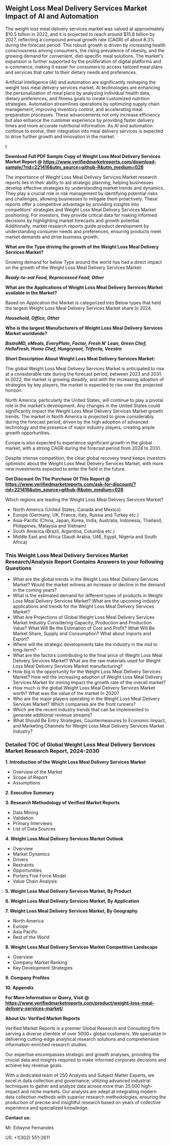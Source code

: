 <h2>Weight Loss Meal Delivery Services Market Impact of AI and Automation</h2><p>The weight loss meal delivery services market was valued at approximately $10.5 billion in 2022, and it is projected to reach around $15.8 billion by 2027, reflecting a compound annual growth rate (CAGR) of about 8.3% during the forecast period. This robust growth is driven by increasing health consciousness among consumers, the rising prevalence of obesity, and the growing demand for convenient, diet-specific meal solutions. The market's expansion is further supported by the proliferation of digital platforms and e-commerce, making it easier for consumers to access tailored meal plans and services that cater to their dietary needs and preferences.</p><p>Artificial intelligence (AI) and automation are significantly reshaping the weight loss meal delivery services market. AI technologies are enhancing the personalization of meal plans by analyzing individual health data, dietary preferences, and fitness goals to create customized nutrition strategies. Automation streamlines operations by optimizing supply chain management, improving inventory control, and accelerating meal preparation processes. These advancements not only increase efficiency but also enhance the customer experience by providing faster delivery times and more accurate nutritional information. As AI and automation continue to evolve, their integration into meal delivery services is expected to drive further growth and innovation in the market.</p>t</p><p id="" class=""><strong>Download Full PDF Sample Copy of Weight Loss Meal Delivery Services Market Report @ <a href="https://www.verifiedmarketreports.com/download-sample/?rid=221416&utm_source=github-R&utm_medium=028" target="_blank">https://www.verifiedmarketreports.com/download-sample/?rid=221416&utm_source=github-R&utm_medium=028</a></strong></p><p>The importance of&nbsp;Weight Loss Meal Delivery Services Market research reports lies in their ability to aid strategic planning, helping businesses develop effective strategies by understanding market trends and dynamics. They play a crucial role in risk management by identifying potential risks and challenges, allowing businesses to mitigate them proactively. These reports offer a competitive advantage by providing insights into competitors' strategies and Weight Loss Meal Delivery Services Market positioning. For investors, they provide critical data for making informed decisions by highlighting market forecasts and growth potential. Additionally, market research reports guide product development by understanding consumer needs and preferences, ensuring products meet market demands and drive business growth.</p><p><strong>What are the&nbsp;Type driving the growth of the Weight Loss Meal Delivery Services Market?</strong></p><p id="" class="">Growing demand for below Type around the world has had a direct impact on the growth of the Weight Loss Meal Delivery Services Market:</p><em><strong>Ready-to-eat Food, Reprocessed Food, Other</strong></em></p><strong>What are the&nbsp;Applications&nbsp;of Weight Loss Meal Delivery Services Market available in the Market?</strong></p><p id="" class="">Based on Application the Market is categorized into Below types that held the largest Weight Loss Meal Delivery Services Market share In 2024.</p><em><strong>Household, Office, Other</strong></em></p><strong>Who is the largest Manufacturers of Weight Loss Meal Delivery Services Market worldwide?</strong></p><p><em><strong>BistroMD, eMeals, EveryPlate, Factor, Fresh N' Lean, Green Chef, HelloFresh, Home Chef, Hungryroot, Trifecta, Veestro</strong></em></p><p id="" class=""><strong>Short Description About Weight Loss Meal Delivery Services Market:</strong></p><p>The global Weight Loss Meal Delivery Services Market is anticipated to rise at a considerable rate during the forecast period, between 2023 and 2031. In 2022, the market is growing steadily, and with the increasing adoption of strategies by key players, the market is expected to rise over the projected horizon.</p><p>North America, particularly the United States, will continue to play a pivotal role in the market's development. Any changes in the United States could significantly impact the Weight Loss Meal Delivery Services Market growth trends. The market in North America is projected to grow considerably during the forecast period, driven by the high adoption of advanced technology and the presence of major industry players, creating ample growth opportunities.</p><p>Europe is also expected to experience significant growth in the global market, with a strong CAGR during the forecast period from 2024 to 2031.</p><p>Despite intense competition, the clear global recovery trend keeps investors optimistic about the Weight Loss Meal Delivery Services Market, with more new investments expected to enter the field in the future.</p><p id="" class=""><strong>Get Discount On The Purchase Of This Report @ <a href="https://www.verifiedmarketreports.com/ask-for-discount/?rid=221416&utm_source=github-R&utm_medium=028" target="_blank">https://www.verifiedmarketreports.com/ask-for-discount/?rid=221416&utm_source=github-R&utm_medium=028</a></strong></p>Which regions are leading the Weight Loss Meal Delivery Services Market?</p><ul><li>North America (United States, Canada and Mexico)</li><li>Europe (Germany, UK, France, Italy, Russia and Turkey etc.)</li><li>Asia-Pacific (China, Japan, Korea, India, Australia, Indonesia, Thailand, Philippines, Malaysia and Vietnam)</li><li>South America (Brazil, Argentina, Columbia etc.)</li><li>Middle East and Africa (Saudi Arabia, UAE, Egypt, Nigeria and South Africa)</li></ul><h3 id="" class="">This Weight Loss Meal Delivery Services Market Research/Analysis Report Contains Answers to your following Questions</h3><ul><li>What are the global trends in the Weight Loss Meal Delivery Services Market? Would the market witness an increase or decline in the demand in the coming years?</li><li>What is the estimated demand for different types of products in Weight Loss Meal Delivery Services Market? What are the upcoming industry applications and trends for the Weight Loss Meal Delivery Services Market?</li><li>What Are Projections of Global Weight Loss Meal Delivery Services Market Industry Considering Capacity, Production and Production Value? What Will Be the Estimation of Cost and Profit? What Will Be Market Share, Supply and Consumption? What about imports and Export?</li><li>Where will the strategic developments take the industry in the mid to long-term?</li><li>What are the factors contributing to the final price of Weight Loss Meal Delivery Services Market? What are the raw materials used for Weight Loss Meal Delivery Services Market manufacturing?</li><li>How big is the opportunity for the Weight Loss Meal Delivery Services Market? How will the increasing adoption of Weight Loss Meal Delivery Services Market for mining impact the growth rate of the overall market?</li><li>How much is the global Weight Loss Meal Delivery Services Market worth? What was the value of the market In 2020?</li><li>Who are the major players operating in the Weight Loss Meal Delivery Services Market? Which companies are the front runners?</li><li>Which are the recent industry trends that can be implemented to generate additional revenue streams?</li><li>What Should Be Entry Strategies, Countermeasures to Economic Impact, and Marketing Channels for Weight Loss Meal Delivery Services Market Industry?</li></ul><h3 id="" class="">Detailed TOC of Global Weight Loss Meal Delivery Services Market Research Report, 2024-2030</h3><p id="" class=""><strong>1. Introduction of the Weight Loss Meal Delivery Services Market</strong></p><ul><li>Overview of the Market</li><li>Scope of Report</li><li>Assumptions</li></ul><p id="" class=""><strong>2. Executive Summary</strong></p><p id="" class=""><strong>3. Research Methodology of Verified Market Reports</strong></p><ul><li>Data Mining</li><li>Validation</li><li>Primary Interviews</li><li>List of Data Sources</li></ul><p id="" class=""><strong>4. Weight Loss Meal Delivery Services Market Outlook</strong></p><ul><li>Overview</li><li>Market Dynamics</li><li>Drivers</li><li>Restraints</li><li>Opportunities</li><li>Porters Five Force Model</li><li>Value Chain Analysis</li></ul><p id="" class=""><strong>5. Weight Loss Meal Delivery Services Market, By Product</strong></p><p id="" class=""><strong>6. Weight Loss Meal Delivery Services Market, By Application</strong></p><p id="" class=""><strong>7. Weight Loss Meal Delivery Services Market, By Geography</strong></p><ul><li>North America</li><li>Europe</li><li>Asia Pacific</li><li>Rest of the World</li></ul><p id="" class=""><strong>8. Weight Loss Meal Delivery Services Market Competitive Landscape</strong></p><ul><li>Overview</li><li>Company Market Ranking</li><li>Key Development Strategies</li></ul><p id="" class=""><strong>9. Company Profiles</strong></p><p id="" class=""><strong>10. Appendix</strong></p><p id="" class=""><strong>For More Information or Query, Visit @ <a href="https://www.verifiedmarketreports.com/product/weight-loss-meal-delivery-services-market/" target="_blank">https://www.verifiedmarketreports.com/product/weight-loss-meal-delivery-services-market/</a></strong></p><p id="" class=""><strong>About Us: Verified Market Reports</strong></p><p id="" class="">Verified Market Reports is a premier Global Research and Consulting firm serving a diverse clientele of over 5000+ global customers. We specialize in delivering cutting-edge analytical research solutions and comprehensive information-enriched research studies.</p><p id="" class="">Our expertise encompasses strategic and growth analyses, providing the crucial data and insights required to make informed corporate decisions and achieve key revenue goals.</p><p id="" class="">With a dedicated team of 250 Analysts and Subject Matter Experts, we excel in data collection and governance, utilizing advanced industrial techniques to gather and analyze data across more than 25,000 high-impact and niche markets. Our analysts are adept at integrating modern data collection methods with superior research methodologies, ensuring the production of precise and insightful research based on years of collective experience and specialized knowledge.</p><p id="" class=""><strong>Contact us:</strong></p><p id="" class="">Mr. Edwyne Fernandes</p><p id="" class="">US: +1(302) 551-2611</p>
